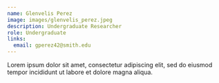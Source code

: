 ```yaml
---
name: Glenvelis Perez
image: images/glenvelis_perez.jpeg
description: Undergraduate Researcher
role: Undergraduate
links:
  email: gperez42@smith.edu
---
```


Lorem ipsum dolor sit amet, consectetur adipiscing elit, sed do eiusmod tempor incididunt ut labore et dolore magna aliqua.
